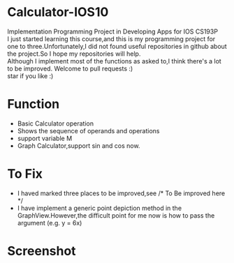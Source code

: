 # Calculator-IOS10
Implementation Programming Project in Developing Apps for IOS CS193P<br>
I just started learning this course,and this is my programming project for one to three.Unfortunately,I did not found useful repositories in github about the project.So I hope my repositories will help.<br>
Although I implement most of the functions as asked to,I think there's a lot to be improved. Welcome to pull requests :)<br>
star if you like :)<br>

# Function

* Basic Calculator operation<br>
* Shows the sequence of operands and operations <br>
* support variable M<br>
* Graph Calculator,support sin and cos now.<br>

# To Fix
* I haved marked three places to be improved,see /* To Be improved here */
* I have implement a generic point depiction method in the GraphView.However,the difficult point for me now is how to pass the argument (e.g. y = 6x)

# Screenshot

